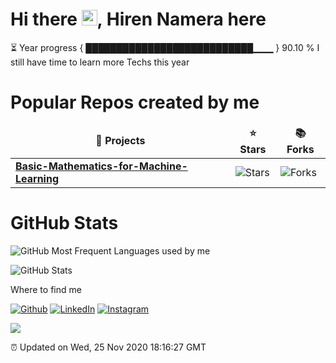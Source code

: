 <h1>Hi there <img src="https://media.giphy.com/media/hvRJCLFzcasrR4ia7z/giphy.gif" width="25px">,  Hiren Namera here</h1>
<p>

⏳ Year progress { ███████████████████████████▁▁▁ } 90.10 % I still have time to learn more Techs this year

</p>

<h1>Popular Repos created by me</h1>
<table>
  <thead align="center">
    <tr >
      <td><b>🎁 Projects</b></td>
      <td><b>⭐ Stars</b></td>
      <td><b>📚 Forks</b></td>
    </tr>
  </thead>
  <tbody>
    <tr>
	    <td><a href="https://github.com/hrnbot/Basic-Mathematics-for-Machine-Learning"><b>Basic-Mathematics-for-Machine-Learning</b></a></td>
      <td><img alt="Stars" src="https://img.shields.io/github/stars/hrnbot/Basic-Mathematics-for-Machine-Learning?style=flat-square&labelColor=343b41"/></td>
      <td><img alt="Forks" src="https://img.shields.io/github/forks/hrnbot/Basic-Mathematics-for-Machine-Learning?style=flat-square&labelColor=343b41"/></td>
         </tr>
	  </tr>
  </tbody>
</table>


<h1>GitHub Stats</h1>
<p><img src="https://github-readme-stats.vercel.app/api/top-langs/?username=hrnbot&layout=compact;show_icons=true" alt="GitHub Most Frequent Languages used by me"></p>
<p><img src="https://github-readme-stats.vercel.app/api?username=hrnbot&amp;show_icons=true" alt="GitHub Stats"></p>


<h11>Where to find me</h1>
<p><a href="https://github.com/hrnbot" target="_blank"><img alt="Github" src="https://img.shields.io/badge/GitHub-%2312100E.svg?&style=for-the-badge&logo=Github&logoColor=white" /></a> <a href="https://www.linkedin.com/in/hiren-namera-83520ab4" target="_blank"><img alt="LinkedIn" src="https://img.shields.io/badge/linkedin-%230077B5.svg?&style=for-the-badge&logo=linkedin&logoColor=white" /></a> <a href="https://www.instagram.com/the_artificial_intel_developer/" target="_blank"><img alt="Instagram" src="https://img.shields.io/badge/instagram-%23E4405F.svg?&style=for-the-badge&logo=instagram&logoColor=white" /></a>
</p>

<p><a href="https://github.com/hrnbot" target="_blank"><img src="https://github.com/hrnbot/hrnbot/workflows/Progress%20Bar%20CI/badge.svg"/></a></p>
<p>⏰ Updated on Wed, 25 Nov 2020 18:16:27 GMT</p>


